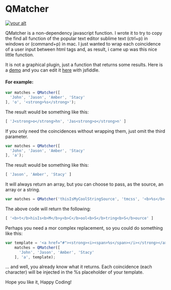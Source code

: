 QMatcher
=======
[ ![your alt][1]](http://jsfiddle.net/tujamaica/rmznm/embedded/result/)

[1]: https://www.dropbox.com/s/tbcsx9betbxaaq6/qmatcher-preview.png?dl=1

QMatcher is a non-dependency javascript function. I wrote it to try to copy the find all function of the popular
text editor sublime text (ctrl+p) in windows or (command+p) in mac.
I just wanted to wrap each coincidence of a user input between html tags and, as result, i came up was this nice little function.

It is not a graphical plugin, just a function that returns some results. Here is a [demo](http://jsfiddle.net/tujamaica/rmznm/embedded/result/) and you can edit it [here](http://jsfiddle.net/tujamaica/rmznm/) with jsfiddle.

#### For example:
```Javascript
var matches = QMatcher([
  'John', 'Jason', 'Amber', 'Stacy'
], 'o', '<strong>%s</strong>');
```

The result would be something like this:

```Javascript
[ 'J<strong>o</strong>hn', 'Jas<strong>o</strong>n' ]
```

If you only need the coincidences without wrapping them, just omit the third parameter.

```Javascript
var matches = QMatcher([
  'John', 'Jason', 'Amber', 'Stacy'
], 'a');
```

The result would be something like this:

```Javascript
[ 'Jason', 'Amber', 'Stacy' ]
```

It will always return an array, but you can choose to pass, as the source, an array or a string.

```Javascript
var matches = QMatcher('thisIsMyCoolStringSource', 'tmcss', '<b>%s</b>');
```

The above code will return the following:

```Javascript
[ '<b>t</b>hisIs<b>M</b>y<b>C</b>ool<b>S</b>tring<b>S</b>ource' ]
```

Perhaps you need a mor complex replacement, so you could do something like this:

```Javascript
var template = '<a href="#"><strong><i><span>%s</span></i></strong></a>',
    matches = QMatcher([
      'John', 'Jason', 'Amber', 'Stacy'
    ], 'a', template);
```

... and well, you already know what it returns. Each coincidence (each character) will be injected in the %s placeholder of your template.

Hope you like it, Happy Coding!
